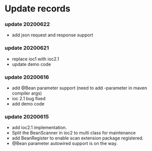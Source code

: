 # Update records
### update 20200622
- add json request and response support
### update 20200621
- replace ioc1 with ioc2.1
- update demo code
### update 20200616
- add @Bean parameter support (need to add -parameter in maven compiler args)
- ioc 2.1 bug fixed
- add demo code
### update 20200615

- add ioc2.1 implementation.
- Split the BeanScanner in ioc2 to multi class for maintenance
- add BeanRegister to enable scan extension package registered.
- @Bean parameter autowired support is on the way.
 